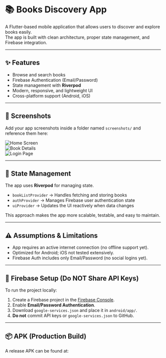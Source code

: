# 📚 Books Discovery App

A Flutter-based mobile application that allows users to discover and explore books easily.  
The app is built with clean architecture, proper state management, and Firebase integration.

---

## ✨ Features
- Browse and search books  
- Firebase Authentication (Email/Password)  
- State management with **Riverpod**  
- Modern, responsive, and lightweight UI  
- Cross-platform support (Android, iOS)  

---

## 📸 Screenshots
Add your app screenshots inside a folder named `screenshots/` and reference them here:

![Home Screen](screenshots/home.png)  
![Book Details](screenshots/details.png)  
![Login Page](screenshots/login.png)  

---

## 🧩 State Management
The app uses **Riverpod** for managing state.  

- `bookListProvider` → Handles fetching and storing books  
- `authProvider` → Manages Firebase user authentication state  
- `uiProvider` → Updates the UI reactively when data changes  

This approach makes the app more scalable, testable, and easy to maintain.  

---

## ⚠️ Assumptions & Limitations
- App requires an active internet connection (no offline support yet).  
- Optimized for Android; iOS not tested extensively.  
- Firebase Auth includes only Email/Password (no social logins yet).  

---

## 🔑 Firebase Setup (Do NOT Share API Keys)
To run the project locally:  
1. Create a Firebase project in the [Firebase Console](https://console.firebase.google.com).  
2. Enable **Email/Password Authentication**.  
3. Download `google-services.json` and place it in `android/app/`.  
4. **Do not** commit API keys or `google-services.json` to GitHub.  

---

## 📦 APK (Production Build)
A release APK can be found at:  

